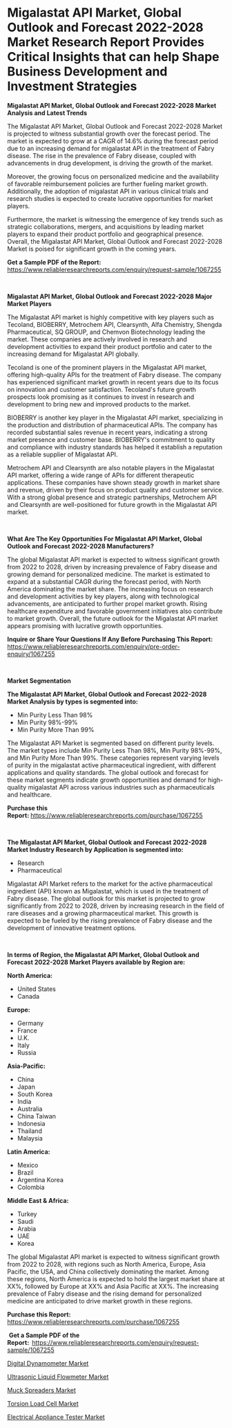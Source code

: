 <p><h1>Migalastat API Market, Global Outlook and Forecast 2022-2028 Market Research Report Provides Critical Insights that can help Shape Business Development and Investment Strategies</h1></p><p><strong>Migalastat API Market, Global Outlook and Forecast 2022-2028 Market Analysis and Latest Trends</strong></p>
<p><p>The Migalastat API Market, Global Outlook and Forecast 2022-2028 Market is projected to witness substantial growth over the forecast period. The market is expected to grow at a CAGR of 14.6% during the forecast period due to an increasing demand for migalastat API in the treatment of Fabry disease. The rise in the prevalence of Fabry disease, coupled with advancements in drug development, is driving the growth of the market. </p><p>Moreover, the growing focus on personalized medicine and the availability of favorable reimbursement policies are further fueling market growth. Additionally, the adoption of migalastat API in various clinical trials and research studies is expected to create lucrative opportunities for market players. </p><p>Furthermore, the market is witnessing the emergence of key trends such as strategic collaborations, mergers, and acquisitions by leading market players to expand their product portfolio and geographical presence. Overall, the Migalastat API Market, Global Outlook and Forecast 2022-2028 Market is poised for significant growth in the coming years.</p></p>
<p><strong>Get a Sample PDF of the Report:&nbsp;</strong> <a href="https://www.reliableresearchreports.com/enquiry/request-sample/1067255">https://www.reliableresearchreports.com/enquiry/request-sample/1067255</a></p>
<p>&nbsp;</p>
<p><strong>Migalastat API Market, Global Outlook and Forecast 2022-2028 Major Market Players</strong></p>
<p><p>The Migalastat API market is highly competitive with key players such as Tecoland, BIOBERRY, Metrochem API, Clearsynth, Alfa Chemistry, Shengda Pharmaceutical, SQ GROUP, and Chemvon Biotechnology leading the market. These companies are actively involved in research and development activities to expand their product portfolio and cater to the increasing demand for Migalastat API globally.</p><p>Tecoland is one of the prominent players in the Migalastat API market, offering high-quality APIs for the treatment of Fabry disease. The company has experienced significant market growth in recent years due to its focus on innovation and customer satisfaction. Tecoland's future growth prospects look promising as it continues to invest in research and development to bring new and improved products to the market.</p><p>BIOBERRY is another key player in the Migalastat API market, specializing in the production and distribution of pharmaceutical APIs. The company has recorded substantial sales revenue in recent years, indicating a strong market presence and customer base. BIOBERRY's commitment to quality and compliance with industry standards has helped it establish a reputation as a reliable supplier of Migalastat API.</p><p>Metrochem API and Clearsynth are also notable players in the Migalastat API market, offering a wide range of APIs for different therapeutic applications. These companies have shown steady growth in market share and revenue, driven by their focus on product quality and customer service. With a strong global presence and strategic partnerships, Metrochem API and Clearsynth are well-positioned for future growth in the Migalastat API market.</p></p>
<p>&nbsp;</p>
<p><strong>What Are The Key Opportunities For Migalastat API Market, Global Outlook and Forecast 2022-2028 Manufacturers?</strong></p>
<p><p>The global Migalastat API market is expected to witness significant growth from 2022 to 2028, driven by increasing prevalence of Fabry disease and growing demand for personalized medicine. The market is estimated to expand at a substantial CAGR during the forecast period, with North America dominating the market share. The increasing focus on research and development activities by key players, along with technological advancements, are anticipated to further propel market growth. Rising healthcare expenditure and favorable government initiatives also contribute to market growth. Overall, the future outlook for the Migalastat API market appears promising with lucrative growth opportunities.</p></p>
<p><strong>Inquire or Share Your Questions If Any Before Purchasing This Report:</strong> <a href="https://www.reliableresearchreports.com/enquiry/pre-order-enquiry/1067255">https://www.reliableresearchreports.com/enquiry/pre-order-enquiry/1067255</a></p>
<p>&nbsp;</p>
<p><strong>Market Segmentation</strong></p>
<p><strong>The Migalastat API Market, Global Outlook and Forecast 2022-2028 Market Analysis by types is segmented into:</strong></p>
<p><ul><li>Min Purity Less Than 98%</li><li>Min Purity 98%-99%</li><li>Min Purity More Than 99%</li></ul></p>
<p><p>The Migalastat API Market is segmented based on different purity levels. The market types include Min Purity Less Than 98%, Min Purity 98%-99%, and Min Purity More Than 99%. These categories represent varying levels of purity in the migalastat active pharmaceutical ingredient, with different applications and quality standards. The global outlook and forecast for these market segments indicate growth opportunities and demand for high-quality migalastat API across various industries such as pharmaceuticals and healthcare.</p></p>
<p><strong>Purchase this Report:&nbsp;</strong><a href="https://www.reliableresearchreports.com/purchase/1067255">https://www.reliableresearchreports.com/purchase/1067255</a></p>
<p>&nbsp;</p>
<p><strong>The Migalastat API Market, Global Outlook and Forecast 2022-2028 Market Industry Research by Application is segmented into:</strong></p>
<p><ul><li>Research</li><li>Pharmaceutical</li></ul></p>
<p><p>Migalastat API Market refers to the market for the active pharmaceutical ingredient (API) known as Migalastat, which is used in the treatment of Fabry disease. The global outlook for this market is projected to grow significantly from 2022 to 2028, driven by increasing research in the field of rare diseases and a growing pharmaceutical market. This growth is expected to be fueled by the rising prevalence of Fabry disease and the development of innovative treatment options.</p></p>
<p>&nbsp;</p>
<p><strong>In terms of Region, the Migalastat API Market, Global Outlook and Forecast 2022-2028 Market Players available by Region are:</strong></p>
<p>
    <p> <strong> North America: </strong>
        <ul>
            <li>United States</li>
            <li>Canada</li>
        </ul>
        </p> 
    <p> <strong> Europe: </strong>
        <ul>
            <li>Germany</li>
            <li>France</li>
            <li>U.K.</li>
            <li>Italy</li>
            <li>Russia</li>
        </ul>
        </p> 
    <p> <strong> Asia-Pacific: </strong>
        <ul>
            <li>China</li>
            <li>Japan</li>
            <li>South Korea</li>
            <li>India</li>
            <li>Australia</li>
            <li>China Taiwan</li>
            <li>Indonesia</li>
            <li>Thailand</li>
            <li>Malaysia</li>
        </ul>
        </p> 
    <p> <strong> Latin America: </strong>
        <ul>
            <li>Mexico</li>
            <li>Brazil</li>
            <li>Argentina Korea</li>
            <li>Colombia</li>
        </ul>
        </p> 
    <p> <strong> Middle East & Africa: </strong>
        <ul>
            <li>Turkey</li>
            <li>Saudi</li>
            <li>Arabia</li>
            <li>UAE</li>
            <li>Korea</li>
        </ul>
    </p>
    </p>
<p><p>The global Migalastat API market is expected to witness significant growth from 2022 to 2028, with regions such as North America, Europe, Asia Pacific, the USA, and China collectively dominating the market. Among these regions, North America is expected to hold the largest market share at XX%, followed by Europe at XX% and Asia Pacific at XX%. The increasing prevalence of Fabry disease and the rising demand for personalized medicine are anticipated to drive market growth in these regions.</p></p>
<p><strong>Purchase this Report: </strong><a href="https://www.reliableresearchreports.com/purchase/1067255">https://www.reliableresearchreports.com/purchase/1067255</a></p>
<p>&nbsp;<strong>Get a Sample PDF of the Report:&nbsp;&nbsp;</strong><a href="https://www.reliableresearchreports.com/enquiry/request-sample/1067255">https://www.reliableresearchreports.com/enquiry/request-sample/1067255</a></p>
<p><strong></strong></p>
<p><p><a href="https://medium.com/@nelsonhauck/digital-dynamometer-market-size-cagr-trends-2024-2030-91fa39094fa0">Digital Dynamometer Market</a></p><p><a href="https://medium.com/@nelsonhauck/ultrasonic-liquid-flowmeter-market-report-reveals-the-latest-trends-and-growth-opportunities-of-e4943705dcdf">Ultrasonic Liquid Flowmeter Market</a></p><p><a href="https://medium.com/@angelageorge32/muck-spreaders-market-research-report-its-history-and-forecast-2024-to-2031-33ce87eba927">Muck Spreaders Market</a></p><p><a href="https://medium.com/@nelsonhauck/torsion-load-cell-market-size-cagr-trends-2024-2030-0a4bfd8f6ba2">Torsion Load Cell Market</a></p><p><a href="https://medium.com/@geoanderson1978/decoding-electrical-appliance-tester-market-metrics-market-share-trends-and-growth-patterns-1b11891c7180">Electrical Appliance Tester Market</a></p></p>